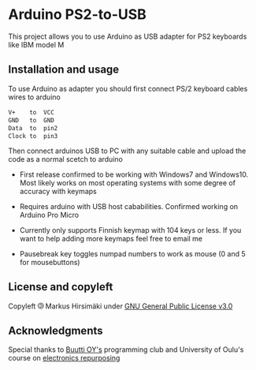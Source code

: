 # Arduino PS2-to-USB
This project allows you to use Arduino as USB adapter for PS2 keyboards like IBM model M

## Installation and usage
To use Arduino as adapter you should first connect PS/2 keyboard cables wires to arduino

    V+    to  VCC
    GND   to  GND
    Data  to  pin2
    Clock to  pin3
    
Then connect arduinos USB to PC with any suitable cable and upload the code as a normal scetch to arduino

* First release confirmed to be working with Windows7 and Windows10. Most likely works on most operating systems with some degree of accuracy with keymaps

* Requires arduino with USB host cababilities. Confirmed working on Arduino Pro Micro

* Currently only supports Finnish keymap with 104 keys or less. If you want to help adding more keymaps feel free to email me 

* Pausebreak key toggles numpad numbers to work as mouse (0 and 5 for mousebuttons)

## License and copyleft
Copyleft <img src="readme-images/copyleft.png" width="12" height="12"/> Markus Hirsimäki under [GNU General Public License v3.0](https://choosealicense.com/licenses/lgpl-3.0/)

## Acknowledgments
Special thanks to [Buutti OY's](https://buutti.com/) programming club and University of Oulu's course on [electronics repurposing](https://weboodi.oulu.fi/oodi/opintjakstied.jsp?OpinKohd=53820697&haettuOpas=-1)

